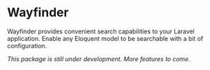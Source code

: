 # Wayfinder

Wayfinder provides convenient search capabilities to your Laravel application. Enable any Eloquent model to be searchable with a bit of configuration.

*This package is still under development. More features to come.*
